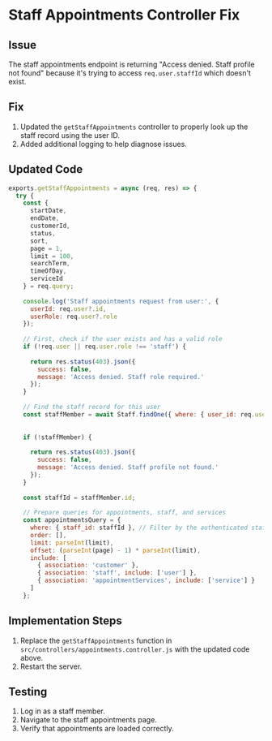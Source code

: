 
# Staff Appointments Controller Fix

## Issue
The staff appointments endpoint is returning "Access denied. Staff profile not found" because it's trying to access `req.user.staffId` which doesn't exist.

## Fix
1. Updated the `getStaffAppointments` controller to properly look up the staff record using the user ID.
2. Added additional logging to help diagnose issues.

## Updated Code
```javascript
exports.getStaffAppointments = async (req, res) => {
  try {
    const { 
      startDate, 
      endDate, 
      customerId, 
      status, 
      sort, 
      page = 1, 
      limit = 100, 
      searchTerm,
      timeOfDay,
      serviceId
    } = req.query;
    
    console.log('Staff appointments request from user:', {
      userId: req.user?.id,
      userRole: req.user?.role
    });
    
    // First, check if the user exists and has a valid role
    if (!req.user || req.user.role !== 'staff') {
      
      return res.status(403).json({
        success: false,
        message: 'Access denied. Staff role required.'
      });
    }
    
    // Find the staff record for this user
    const staffMember = await Staff.findOne({ where: { user_id: req.user.id } });
    
    
    if (!staffMember) {
      
      return res.status(403).json({
        success: false,
        message: 'Access denied. Staff profile not found.'
      });
    }
    
    const staffId = staffMember.id;
    
    // Prepare queries for appointments, staff, and services
    const appointmentsQuery = {
      where: { staff_id: staffId }, // Filter by the authenticated staff member
      order: [],
      limit: parseInt(limit),
      offset: (parseInt(page) - 1) * parseInt(limit),
      include: [
        { association: 'customer' },
        { association: 'staff', include: ['user'] },
        { association: 'appointmentServices', include: ['service'] }
      ]
    };
```

## Implementation Steps
1. Replace the `getStaffAppointments` function in `src/controllers/appointments.controller.js` with the updated code above.
2. Restart the server.

## Testing
1. Log in as a staff member.
2. Navigate to the staff appointments page.
3. Verify that appointments are loaded correctly.
